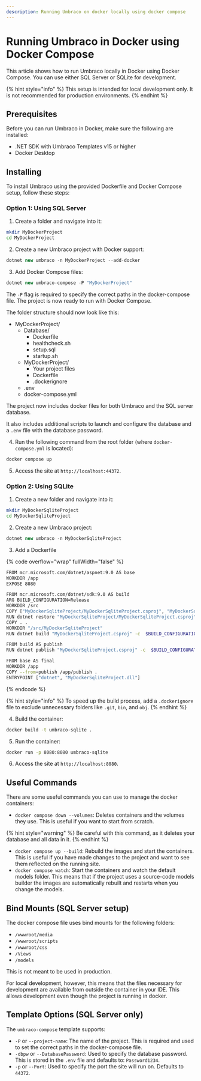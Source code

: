 ```yaml
---
description: Running Umbraco on docker locally using docker compose
---
```


# Running Umbraco in Docker using Docker Compose

This article shows how to run Umbraco locally in Docker using Docker Compose. You can use either SQL Server or SQLite for development.

{% hint style="info" %}
This setup is intended for local development only. It is not recommended for production environments.
{% endhint %}

## Prerequisites

Before you can run Umbraco in Docker, make sure the following are installed:

* .NET SDK with Umbraco Templates v15 or higher
* Docker Desktop

## Installing

To install Umbraco using the provided Dockerfile and Docker Compose setup, follow these steps:

### Option 1: Using SQL Server

1. Create a folder and navigate into it:

```bash
mkdir MyDockerProject
cd MyDockerProject
```

2. Create a new Umbraco project with Docker support:

```csharp
dotnet new umbraco -n MyDockerProject --add-docker
```

3. Add Docker Compose files:

```csharp
dotnet new umbraco-compose -P "MyDockerProject"
```

The `-P` flag is required to specify the correct paths in the docker-compose file. The project is now ready to run with Docker Compose.

The folder structure should now look like this:

* MyDockerProject/
  * Database/
    * Dockerfile
    * healthcheck.sh
    * setup.sql
    * startup.sh
  * MyDockerProject/
    * Your project files
    * Dockerfile
    * .dockerignore
  * .env
  * docker-compose.yml

The project now includes docker files for both Umbraco and the SQL server database.

It also includes additional scripts to launch and configure the database and a `.env` file with the database password.

4. Run the following command from the root folder (where `docker-compose.yml` is located):

```bash
docker compose up
```

5. Access the site at `http://localhost:44372`.

### Option 2: Using SQLite

1. Create a new folder and navigate into it:

```bash
mkdir MyDockerSqliteProject
cd MyDockerSqliteProject
```

2. Create a new Umbraco project:

```csharp
dotnet new umbraco -n MyDockerSqliteProject
```

3. Add a Dockerfile

{% code overflow="wrap" fullWidth="false" %}
```bash
FROM mcr.microsoft.com/dotnet/aspnet:9.0 AS base
WORKDIR /app
EXPOSE 8080

FROM mcr.microsoft.com/dotnet/sdk:9.0 AS build
ARG BUILD_CONFIGURATION=Release
WORKDIR /src
COPY ["MyDockerSqliteProject/MyDockerSqliteProject.csproj", "MyDockerSqliteProject/"]
RUN dotnet restore "MyDockerSqliteProject/MyDockerSqliteProject.csproj"
COPY . .
WORKDIR "/src/MyDockerSqliteProject"
RUN dotnet build "MyDockerSqliteProject.csproj" -c  $BUILD_CONFIGURATION -o /app/build

FROM build AS publish
RUN dotnet publish "MyDockerSqliteProject.csproj" -c  $BUILD_CONFIGURATION -o /app/publish /p:UseAppHost=false

FROM base AS final
WORKDIR /app
COPY --from=publish /app/publish .
ENTRYPOINT ["dotnet", "MyDockerSqliteProject.dll"]
```
{% endcode %}

{% hint style="info" %}
To speed up the build process, add a `.dockerignore` file to exclude unnecessary folders like `.git`, `bin`, and `obj`.
{% endhint %}

4. Build the container:

```bash
docker build -t umbraco-sqlite .
```

5. Run the container:

```bash
docker run -p 8080:8080 umbraco-sqlite
```

6. Access the site at `http://localhost:8080`.

## Useful Commands

There are some useful commands you can use to manage the docker containers:

* `docker compose down --volumes`: Deletes containers and the volumes they use. This is useful if you want to start from scratch.

{% hint style="warning" %}
Be careful with this command, as it deletes your database and all data in it.
{% endhint %}

* `docker compose up --build`: Rebuild the images and start the containers. This is useful if you have made changes to the project and want to see them reflected on the running site.
* `docker compose watch`: Start the containers and watch the default models folder. This means that if the project uses a source-code models builder the images are automatically rebuilt and restarts when you change the models.

## Bind Mounts (SQL Server setup)

The docker compose file uses bind mounts for the following folders:

* `/wwwroot/media`
* `/wwwroot/scripts`
* `/wwwroot/css`
* `/Views`
* `/models`

This is not meant to be used in production.

For local development, however, this means that the files necessary for development are available from outside the container in your IDE. This allows development even though the project is running in docker.

## Template Options (SQL Server only)

The `umbraco-compose` template supports:

* `-P` or `--project-name`: The name of the project. This is required and used to set the correct paths in the docker-compose file.
* `-dbpw` or `--DatabasePassword`: Used to specify the database password. This is stored in the `.env` file and defaults to: `Password1234`.
* `-p` or `--Port`: Used to specify the port the site will run on. Defaults to `44372`.

